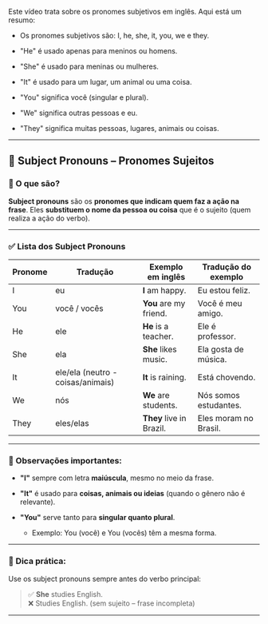 
Este vídeo trata sobre os pronomes subjetivos em inglês. Aqui está um resumo:

- Os pronomes subjetivos são: I, he, she, it, you, we e they.
    
- "He" é usado apenas para meninos ou homens.
    
- "She" é usado para meninas ou mulheres.
    
- "It" é usado para um lugar, um animal ou uma coisa.
    
- "You" significa você (singular e plural).
    
- "We" significa outras pessoas e eu.
    
- "They" significa muitas pessoas, lugares, animais ou coisas.

---

## 👤 **Subject Pronouns – Pronomes Sujeitos**

### 📌 O que são?

**Subject pronouns** são os **pronomes que indicam quem faz a ação na frase**. Eles **substituem o nome da pessoa ou coisa** que é o sujeito (quem realiza a ação do verbo).

---

### ✅ **Lista dos Subject Pronouns**

|Pronome|Tradução|Exemplo em inglês|Tradução do exemplo|
|---|---|---|---|
|I|eu|**I** am happy.|Eu estou feliz.|
|You|você / vocês|**You** are my friend.|Você é meu amigo.|
|He|ele|**He** is a teacher.|Ele é professor.|
|She|ela|**She** likes music.|Ela gosta de música.|
|It|ele/ela (neutro - coisas/animais)|**It** is raining.|Está chovendo.|
|We|nós|**We** are students.|Nós somos estudantes.|
|They|eles/elas|**They** live in Brazil.|Eles moram no Brasil.|

---

### 🔎 Observações importantes:

- **"I"** sempre com letra **maiúscula**, mesmo no meio da frase.
    
- **"It"** é usado para **coisas, animais ou ideias** (quando o gênero não é relevante).
    
- **"You"** serve tanto para **singular quanto plural**.
    
    - Exemplo: You (você) e You (vocês) têm a mesma forma.
        

---

### 🧠 Dica prática:

Use os subject pronouns sempre antes do verbo principal:

> ✅ **She** studies English.  
> ❌ Studies English. (sem sujeito – frase incompleta)

---
